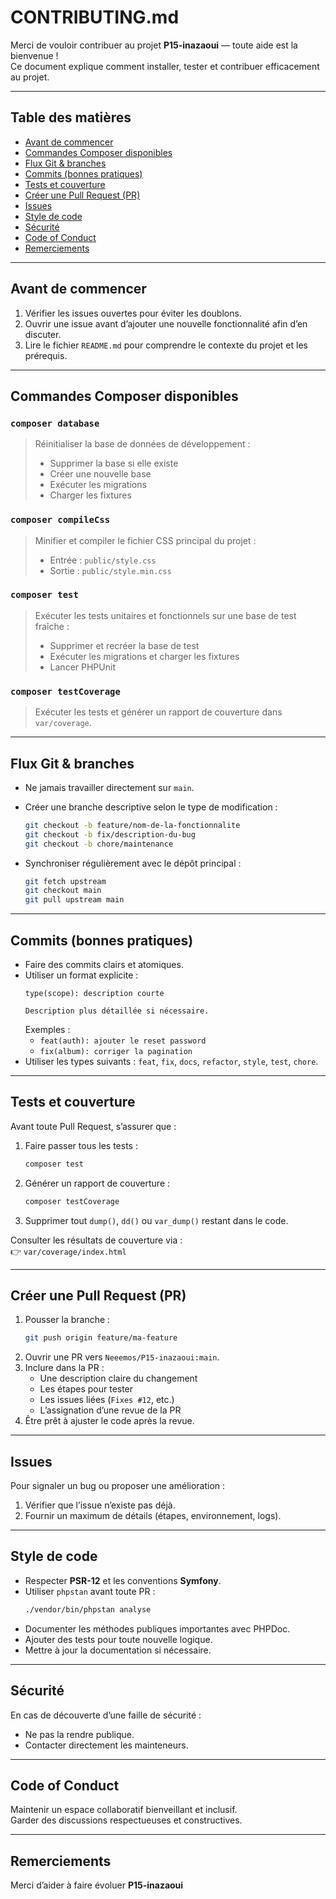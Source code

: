 # CONTRIBUTING.md

Merci de vouloir contribuer au projet **P15-inazaoui** — toute aide est la bienvenue !  
Ce document explique comment installer, tester et contribuer efficacement au projet.

---

## Table des matières

- [Avant de commencer](#avant-de-commencer)  
- [Commandes Composer disponibles](#commandes-composer-disponibles)  
- [Flux Git & branches](#flux-git--branches)  
- [Commits (bonnes pratiques)](#commits-bonnes-pratiques)  
- [Tests et couverture](#tests-et-couverture)  
- [Créer une Pull Request (PR)](#créer-une-pull-request-pr)  
- [Issues](#issues)  
- [Style de code](#style-de-code)  
- [Sécurité](#sécurité)  
- [Code of Conduct](#code-of-conduct)  
- [Remerciements](#remerciements)

---

## Avant de commencer

1. Vérifier les issues ouvertes pour éviter les doublons.  
2. Ouvrir une issue avant d’ajouter une nouvelle fonctionnalité afin d’en discuter.  
3. Lire le fichier `README.md` pour comprendre le contexte du projet et les prérequis.

---

## Commandes Composer disponibles

### `composer database`
> Réinitialiser la base de données de développement :  
> - Supprimer la base si elle existe  
> - Créer une nouvelle base  
> - Exécuter les migrations  
> - Charger les fixtures  

### `composer compileCss`
> Minifier et compiler le fichier CSS principal du projet :  
> - Entrée : `public/style.css`  
> - Sortie : `public/style.min.css`  

### `composer test`
> Exécuter les tests unitaires et fonctionnels sur une base de test fraîche :  
> - Supprimer et recréer la base de test  
> - Exécuter les migrations et charger les fixtures  
> - Lancer PHPUnit  

### `composer testCoverage`
> Exécuter les tests et générer un rapport de couverture dans `var/coverage`.

---

## Flux Git & branches

- Ne jamais travailler directement sur `main`.  
- Créer une branche descriptive selon le type de modification :
  ```bash
  git checkout -b feature/nom-de-la-fonctionnalite
  git checkout -b fix/description-du-bug
  git checkout -b chore/maintenance
  ```

- Synchroniser régulièrement avec le dépôt principal :
  ```bash
  git fetch upstream
  git checkout main
  git pull upstream main
  ```

---

## Commits (bonnes pratiques)

- Faire des commits clairs et atomiques.  
- Utiliser un format explicite :  
  ```
  type(scope): description courte

  Description plus détaillée si nécessaire.
  ```
  Exemples :  
  - `feat(auth): ajouter le reset password`  
  - `fix(album): corriger la pagination`  
- Utiliser les types suivants : `feat`, `fix`, `docs`, `refactor`, `style`, `test`, `chore`.

---

## Tests et couverture

Avant toute Pull Request, s’assurer que :  
1. Faire passer tous les tests :  
   ```bash
   composer test
   ```
2. Générer un rapport de couverture :  
   ```bash
   composer testCoverage
   ```
3. Supprimer tout `dump()`, `dd()` ou `var_dump()` restant dans le code.

Consulter les résultats de couverture via :  
👉 `var/coverage/index.html`

---

## Créer une Pull Request (PR)

1. Pousser la branche :  
   ```bash
   git push origin feature/ma-feature
   ```
2. Ouvrir une PR vers `Neeemos/P15-inazaoui:main`.  
3. Inclure dans la PR :  
   - Une description claire du changement  
   - Les étapes pour tester  
   - Les issues liées (`Fixes #12`, etc.)  
   - L’assignation d’une revue de la PR  
4. Être prêt à ajuster le code après la revue.

---

## Issues

Pour signaler un bug ou proposer une amélioration :  
1. Vérifier que l’issue n’existe pas déjà.  
2. Fournir un maximum de détails (étapes, environnement, logs).

---

## Style de code

- Respecter **PSR-12** et les conventions **Symfony**.  
- Utiliser `phpstan` avant toute PR :  
  ```bash
  ./vendor/bin/phpstan analyse
  ```
- Documenter les méthodes publiques importantes avec PHPDoc.  
- Ajouter des tests pour toute nouvelle logique.  
- Mettre à jour la documentation si nécessaire.

---

## Sécurité

En cas de découverte d’une faille de sécurité :  
- Ne pas la rendre publique.  
- Contacter directement les mainteneurs.

---

## Code of Conduct

Maintenir un espace collaboratif bienveillant et inclusif.  
Garder des discussions respectueuses et constructives.

---

## Remerciements

Merci d’aider à faire évoluer **P15-inazaoui** 
